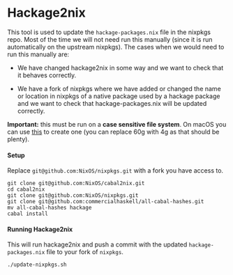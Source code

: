# Hackage2nix

This tool is used to update the `hackage-packages.nix` file in the nixpkgs repo.
Most of the time we will not need run this manually (since it is run automatically
on the upstream nixpkgs).  The cases when we would need to run this manually are:

* We have changed hackage2nix in some way and we want to check that it
behaves correctly.

* We have a fork of nixpkgs where we have added or changed
the name or location in nixpkgs of a native package used by a hackage package
and we want to check that hackage-packages.nix will be updated correctly.

**Important:** this must be run on a **case sensitive file system**.
On macOS you can use [this](https://gist.github.com/dixson3/8360571) to create one
(you can replace 60g with 4g as that should be plenty).

#### Setup
Replace `git@github.com:NixOS/nixpkgs.git` with a fork you have access to.
```
git clone git@github.com:NixOS/cabal2nix.git
cd cabal2nix
git clone git@github.com:NixOS/nixpkgs.git
git clone git@github.com:commercialhaskell/all-cabal-hashes.git
mv all-cabal-hashes hackage
cabal install
```

#### Running Hackage2nix
This will run hackage2nix and push a commit with the updated `hackage-packages.nix`
file to your fork of `nixpkgs`.
```
./update-nixpkgs.sh
```
